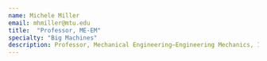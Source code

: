 ```yaml
---
name: Michele Miller
email: mhmiller@mtu.edu
title:  "Professor, ME-EM"
specialty: "Big Machines"
description: Professor, Mechanical Engineering–Engineering Mechanics, Innovative Global Solutions Enterprise Co-Advisor, Peace Corps Master's, International Coordinator, Engineering Education Innovation Research Group Director
---
```

